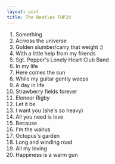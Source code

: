 ```yaml
---
layout: post
title: The Beatles TOP20
---
```


1. Something
1. Acrross the universe
1. Golden slumber/carry that weight :)
1. With a little help from my friends
1. Sgt. Pepper's Lonely Heart Club Band
1. In my life
1. Here comes the sun
1. While my guitar gently weeps
1. A day in life
1. Strawberry fields forever
1. Eleneor Rigby
1. Let it be
1. I want you (she's so heavy)
1. All you need is love
1. Because
1. I'm the walrus
1. Octopus's garden
1. Long and winding road
1. All my loving
1. Happiness is a warm gun